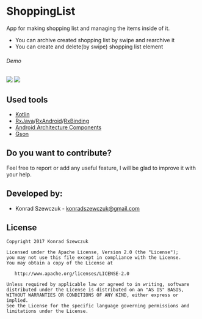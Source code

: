 # ShoppingList

App for making shopping list and managing the items inside of it.

* You can archive created shopping list by swipe and rearchive it
* You can create and delete(by swipe) shopping list element

###### Demo
![](https://media.giphy.com/media/3o6nUTsHgT3lc6coGQ/giphy.gif)
![](https://media.giphy.com/media/3o6nUZKS17Ng2yKA24/giphy.gif)

## Used tools

* [Kotlin](https://kotlinlang.org/)
* [RxJava](https://github.com/ReactiveX/RxJava)/[RxAndroid](https://github.com/ReactiveX/RxAndroid)/[RxBinding](https://github.com/JakeWharton/RxBinding)
* [Android Architecture Components](https://developer.android.com/topic/libraries/architecture/index.html)
* [Gson](https://github.com/google/gson)

## Do you want to contribute?

Feel free to report or add any useful feature, I will be glad to improve it with your help.

## Developed by:

* Konrad Szewczuk - konradszewczuk@gmail.com

## License

```
Copyright 2017 Konrad Szewczuk

Licensed under the Apache License, Version 2.0 (the "License");
you may not use this file except in compliance with the License.
You may obtain a copy of the License at

   http://www.apache.org/licenses/LICENSE-2.0

Unless required by applicable law or agreed to in writing, software
distributed under the License is distributed on an "AS IS" BASIS,
WITHOUT WARRANTIES OR CONDITIONS OF ANY KIND, either express or implied.
See the License for the specific language governing permissions and
limitations under the License.
```


